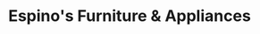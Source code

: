 ---
title: "Espino's Furniture & Appliances"
url: /pharr/espinos-furniture-and-appliances/
shop: furniture
---